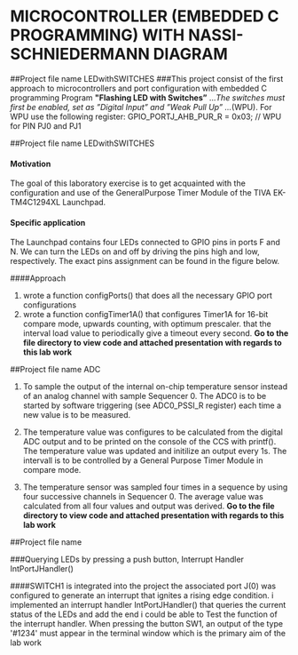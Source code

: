 # MICROCONTROLLER (EMBEDDED C PROGRAMMING) WITH NASSI-SCHNIEDERMANN DIAGRAM
##Project file name LEDwithSWITCHES
###This project consist of the first approach to microcontrollers and port configuration with embedded C programming
 Program **"Flashing LED with Switches”**
...*The switches must first be enabled, set as ”Digital Input” and ”Weak Pull Up”
...*(WPU). For WPU use the following register: GPIO_PORTJ_AHB_PUR_R = 0x03; // WPU for PIN PJ0 and PJ1

##Project file name LEDwithSWITCHES
#### Motivation
The goal of this laboratory exercise is to get acquainted with the configuration and use of the GeneralPurpose Timer Module of the TIVA EK-TM4C1294XL Launchpad.

#### Specific application
The Launchpad contains four LEDs connected to GPIO pins in ports F and N. We can turn the LEDs on
and off by driving the pins high and low, respectively. The exact pins assignment can be found in the
figure below.

####Approach
1. wrote a function configPorts() that does all the necessary GPIO port configurations
2. wrote a function configTimer1A() that configures Timer1A for 16-bit compare mode, upwards
counting, with optimum prescaler. that the interval load value to periodically give a timeout every
second.
 **Go to the file directory to view code and attached presentation with regards to this lab work**

##Project file name ADC
1. To sample the output of the internal on-chip temperature
sensor instead of an analog channel with sample Sequencer 0. The ADC0 is to be
started by software triggering (see ADC0_PSSI_R register) each time a new
value is to be measured.

2. The temperature value was configures to be calculated from the digital ADC output and to
be printed on the console of the CCS with printf(). The temperature value was
 updated and initilize an output every 1s. The intervall is to be controlled by a General
Purpose Timer Module in compare mode.

3. The temperature sensor was sampled four times in a sequence by using four successive channels in
Sequencer 0. The average value was calculated from all four values and
output was derived.
 **Go to the file directory to view code and attached presentation with regards to this lab work**
 
 
##Project file name 

###Querying LEDs by pressing a push button,
 Interrupt Handler IntPortJHandler()
 
 ####SWITCH1 is integrated into the project
the associated port J(0) was configured to generate an interrupt that ignites a rising edge
condition. i implemented an interrupt handler IntPortJHandler() that queries the current status of
the LEDs and add the end i could be able to Test the function of the interrupt handler. When pressing the button SW1, an
output of the type '#1234<CR>' must appear in the terminal window which is the primary aim of the lab work
